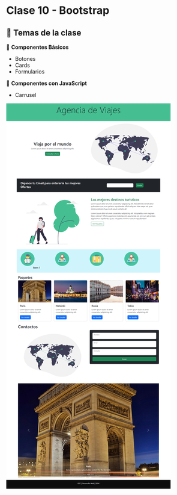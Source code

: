 # Clase 10 - Bootstrap

## 🎯 Temas de la clase


📌 **Componentes Básicos** 
- Botones
- Cards
- Formularios

📌 **Componentes con JavaScript** 
- Carrusel


![Captura de pantalla](images/captura.png)